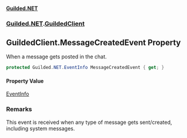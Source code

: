 #### [Guilded.NET](Guilded_NET_Base.md 'Guilded.NET.Base')
### [Guilded.NET](Guilded_NET_Base.md#Guilded_NET 'Guilded.NET').[GuildedClient](GuildedClient.md 'Guilded.NET.GuildedClient')
## GuildedClient.MessageCreatedEvent Property
When a message gets posted in the chat.  
```csharp
protected Guilded.NET.EventInfo MessageCreatedEvent { get; }
```
#### Property Value
[EventInfo](EventInfo.md 'Guilded.NET.EventInfo')
### Remarks
This event is received when any type of message gets sent/created, including system messages.  
